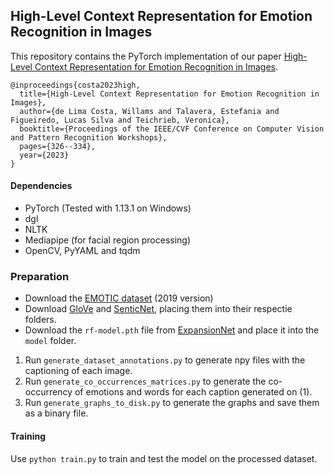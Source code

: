 ## High-Level Context Representation for Emotion Recognition in Images

This repository contains the PyTorch implementation of our paper [High-Level Context Representation for Emotion Recognition in Images](https://openaccess.thecvf.com/content/CVPR2023W/LatinX/html/de_Lima_Costa_High-Level_Context_Representation_for_Emotion_Recognition_in_Images_CVPRW_2023_paper.html).

    @inproceedings{costa2023high,
      title={High-Level Context Representation for Emotion Recognition in Images},
      author={de Lima Costa, Willams and Talavera, Estefania and Figueiredo, Lucas Silva and Teichrieb, Veronica},
      booktitle={Proceedings of the IEEE/CVF Conference on Computer Vision and Pattern Recognition Workshops},
      pages={326--334},
      year={2023}
    }

#### Dependencies

- PyTorch (Tested with 1.13.1 on Windows)
- dgl
- NLTK
- Mediapipe (for facial region processing)
- OpenCV, PyYAML and tqdm

### Preparation

- Download the [EMOTIC dataset](https://s3.sunai.uoc.edu/emotic/index.html) (2019 version)
- Download [GloVe](https://nlp.stanford.edu/projects/glove/) and [SenticNet](http://sentic.net/senticnet-5.0.zip), placing them into their respectie folders.
- Download the `rf-model.pth` file from [ExpansionNet](https://github.com/jchenghu/ExpansionNet_v2) and place it into the `model` folder.

1. Run `generate_dataset_annotations.py` to generate npy files with the captioning of each image.
2. Run `generate_co_occurrences_matrices.py` to generate the co-occurrency of emotions and words for each caption generated on (1).
3. Run `generate_graphs_to_disk.py` to generate the graphs and save them as a binary file.

#### Training

Use `python train.py` to train and test the model on the processed dataset.